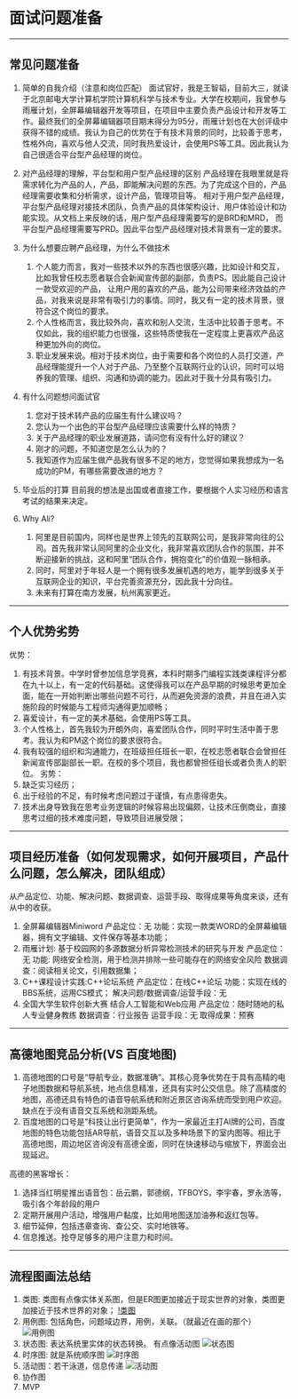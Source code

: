 # 面试问题准备
---
## 常见问题准备
1. 简单的自我介绍（注意和岗位匹配）
   面试官好，我是王智韬，目前大三，就读于北京邮电大学计算机学院计算机科学与技术专业。大学在校期间，我曾参与雨雁计划，全屏幕编辑器开发等项目，在项目中主要负责产品设计和开发等工作。最终我们的全屏幕编辑器项目期末得分为95分，雨雁计划也在大创评级中获得不错的成绩。我认为自己的优势在于有技术背景的同时，比较善于思考，性格外向，喜欢与他人交流，同时我热爱设计，会使用PS等工具。因此我认为自己很适合平台型产品经理的岗位。

2. 对产品经理的理解，平台型和用户型产品经理的区别
   产品经理在我眼里就是将需求转化为产品的人，产品，即能解决问题的东西。为了完成这个目的，产品经理需要收集和分析需求，设计产品，管理项目等。
   相对于用户型产品经理，平台型产品经理对接技术团队，负责产品的具体架构设计、用户体验设计和功能实现。从文档上来反映的话，用户型产品经理需要写的是BRD和MRD， 而平台型产品经理需要写PRD。因此平台型产品经理对技术背景有一定的要求。

3. 为什么想要应聘产品经理，为什么不做技术
    1. 个人能力而言，我对一些技术以外的东西也很感兴趣，比如设计和交互，比如我曾任校志愿者联合会新闻宣传部的副部，负责PS。因此能自己设计一款受欢迎的产品， 让用户用的喜欢的产品，能为公司带来经济效益的产品，对我来说是非常有吸引力的事情。同时，我又有一定的技术背景，很符合这个岗位的要求。
    2. 个人性格而言，我比较外向，喜欢和别人交流，生活中比较善于思考。不仅如此，我的组织能力也很强，这些特质使我在一定程度上更喜欢产品这种更加外向的岗位。
    3. 职业发展来说。相对于技术岗位，由于需要和各个岗位的人员打交道，产品经理能提升一个人对于产品、乃至整个互联网行业的认识，同时可以培养我的管理、组织、沟通和协调的能力。因此对于我十分具有吸引力。

4. 有什么问题想问面试官
   1. 您对于技术转产品的应届生有什么建议吗？
   2. 您认为一个出色的平台型产品经理应该需要什么样的特质？
   3. 关于产品经理的职业发展道路，请问您有没有什么好的建议？
   4. 刚才的问题，不知道您是怎么认为的？
   5. 我知道作为应届生做产品我有很多不足的地方，您觉得如果我想成为一名成功的PM，有哪些需要改进的地方？
   
5. 毕业后的打算
   目前我的想法是出国或者直接工作，要根据个人实习经历和语言考试的结果来决定。

6. Why Ali?
   1. 阿里是目前国内，同样也是世界上领先的互联网公司，是我非常向往的公司。首先我非常认同阿里的企业文化，我非常喜欢团队合作的氛围，并不断迎接新的挑战，这和阿里“团队合作，拥抱变化”的价值观一脉相承。
   2. 同时，阿里对于年轻人是一个拥有很多发展机遇的地方，能学到很多关于互联网企业的知识，平台完善资源充分，因此我十分向往。
   3. 未来有打算在南方发展，杭州离家更近。
   
---
## 个人优势劣势
优势：
1. 有技术背景。中学时曾参加信息学竞赛，本科时期多门编程实践类课程评分都在九十以上，有一定的代码基础。这使得我可以在产品早期的时候思考更加全面，能在一开始判断出哪些问题不可行，从而避免资源的浪费，并且在进入实施阶段的时候能与工程师沟通得更加顺畅；
2. 喜爱设计，有一定的美术基础，会使用PS等工具。
3. 个人性格上，首先我较为开朗外向，喜爱团队合作，同时平时生活中善于思考。我认为和PM这个岗位的要求很符合。
4. 我有较强的组织和沟通能力，在班级担任班长一职，在校志愿者联合会曾担任新闻宣传部副部长一职。在校的多个项目，我也都曾担任组长或者负责人的职位。
劣势：
1. 缺乏实习经历；
2. 出于经验的不足，有时候考虑问题过于谨慎，有点患得患失。
3. 技术出身导致我在思考业务逻辑的时候容易出现偏颇，让技术压倒商业，直接思考过细的技术难度问题，导致项目进展受限；


---
## 项目经历准备（如何发现需求，如何开展项目，产品什么问题，怎么解决，团队组成）
从产品定位、功能、解决问题、数据调查、运营手段、取得成果等角度来谈，还有从中的收获。
1. 全屏幕编辑器Miniword
   产品定位：无
   功能：实现一款类WORD的全屏幕编辑器，拥有文字编辑、文件保存等基本功能；
2. 雨雁计划: 基于校园网的多源数据分析异常检测技术的研究与开发
   产品定位：无
   功能: 网络安全检测，用于检测并排除一些可能存在的网络安全风险
   数据调查：阅读相关论文，引用数据集；
3. C++课程设计实践:C++论坛系统
   产品定位：在线C++论坛
   功能：实现在线的BBS系统，运用CS模式；
   解决问题/数据调查/运营手段：无
4. 全国大学生软件创新大赛
   结合人工智能和Web应用
   产品定位：随时随地的私人专业健身教练
   数据调查：行业报告
   运营手段：无
   取得成果：预赛
---
## 高德地图竞品分析(VS 百度地图)
1. 高德地图的口号是“导航专业，数据准确”。其核心竞争优势在于具有高精的电子地图数据和导航系统，地点信息精准，还具有实时公交信息。除了高精度的地图，高德还具有特色的语音导航系统和附近景区咨询系统而受到用户欢迎。缺点在于没有语音交互系统和测距系统。
2. 百度地图的口号是“科技让出行更简单”，作为一家最近主打AI牌的公司，百度地图的特色功能包括AR导航，语音交互以及多种场景下的室内图等。相比于高德地图，周边地区咨询没有高德全面，同时在快速移动与缩放下，界面会出现延迟。

高德的黑客增长：
1. 选择当红明星推出语音包：岳云鹏，郭德纲，TFBOYS，李宇春，罗永浩等，吸引各个年龄段的用户
2. 定期开展用户活动，增强用户黏度，比如用地图送加油券和返红包等。
3. 细节延伸，包括违章查询、查公交、实时地铁等。
4. 信息推送。抢夺足够多的用户注意力和时间。

---
## 流程图画法总结
1. 类图: 类图有点像实体关系图，但是ER图更加接近于现实世界的对象，类图更加接近于技术世界的对象；
[!类图](https://s2.ax1x.com/2019/04/13/ALIdzQ.png)
3. 用例图: 包括角色，问题域边界，用例，关联。（就最近在画的那个）
![用例图](https://s2.ax1x.com/2019/04/13/ALI2JU.png)
4. 状态图: 表达系统里实体的状态转换。 有点像活动图
![状态图](https://s2.ax1x.com/2019/04/13/ALI7o6.png)
5. 时序图: 就是系统顺序图
![时序图](https://s2.ax1x.com/2019/04/13/ALoPFf.png)
6. 活动图：若干泳道，信息传递
![活动图](https://s2.ax1x.com/2019/04/13/ALoiY8.png)
7. 协作图
8. MVP
